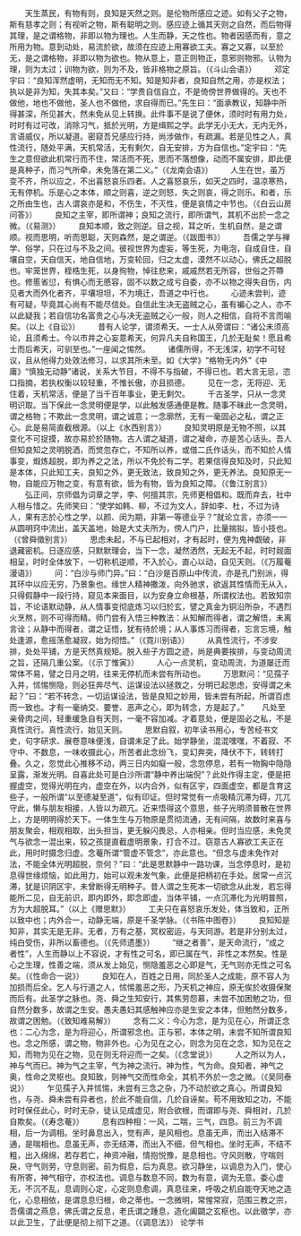 <!-- { "loadSidebar": true } -->
　　天生蒸民，有物有则，良知是天然之则。是伦物所感应之迹。如有父子之物，斯有慈孝之则；有视听之物，斯有聪明之则。感应迹上循其天则之自然，而后物得其理，是之谓格物，非即以物为理也。人生而静，天之性也。物者因感而有，意之所用为物。意到动处，易流於欲，故须在应迹上用寡欲工夫。寡之又寡，以至於无，是之谓格物，非即以物为欲也。物从意上，意正则物正，意邪则物邪。认物为理，则为太过；训物为欲，则为不及，皆非格物之原旨。（《斗山会语》）
　　邓定宇曰：“良知浑然虚明，无知而无不知。知是知非者，良知自然之用，亦是权法；执以是非为知，失其本矣。”又曰：“学贵自信自立，不是倚傍世界做得的。天也不做他，地也不做他，圣人也不做他，求自得而已。”先生曰：“面承教议，知静中所得甚深，所见甚大，然未免从见上转换。此件事不是说了便休，须时时有用力处，时时有过可改，消除习气，抵於光明，方是缉熙之学。此学无小无大，无内无外，言语威仪，所以凝道。密窥吾兄感应行持，尚涉做作，有疏漏。若是见性之人，真性流行，随处平满，天机常活，无有剩欠，自无安排，方为自信也。”定宇曰：“先生之意但欲此机常行而不住，常活而不死，思而不落想像，动而不属安排，即此便是真种子，而习气所牵，未免落在第二义。”（《龙南会语》）
　　人生在世，虽万变不齐，所以应之，不出喜怒哀乐四者。人之喜怒哀乐，如天之四时，温凉寒热，无有停机。乐是心之本体，顺之则喜，逆之则怒，失之则哀，得之则乐。和者，乐之所由生也，古人谓哀亦是和，不伤生，不灭性，便是哀情之中节也。（《白云山房问答》）
　　良知之主宰，即所谓神；良知之流行，即所谓气，其机不出於一念之微。（《易测》）
　　良知本顺，致之则逆。目之视，耳之听，生机自然，是之谓顺。视而思明，听而思聪，天则森然，是之谓逆。（《跋图书》）
　　吾儒之学与禅学、俗学，只在过与不及之间。彼视世界为虚妄，等生死，为电泡，自成自住，自壤自空，天自信天，地自信地，万变轮回，归之太虚，漠然不以动心，佛氏之超脱也。牢笼世界，桎梏生死，以身徇物，悼往悲来，戚戚然若无所容，世俗之芥蔕也。修慝省愆，有惧心而无慼容，固不以数之成亏自委，亦不以物之得失自伤，内见者大而外化者齐，平壤坦坦，不为境迁，吾道之中行也。
　　心迹未尝判，迹有可疑，毕竟其心尚有不能尽信处。自信此生决无盗贼之心，虽有褊心之人，亦不以此疑我；若自信功名富贵之心与决无盗贼之心一般，则人之相信，自将不言而喻矣。（以上《自讼》）
　　昔有人论学，谓须希天。一士人从旁谓曰：“诸公未须高论，且须希士。今以市井之心妄意希天，何异凡夫自称国王，几於无耻矣！愿且希士而后希天，可驯至也。”一座闻之惕然。
　　诸儒所得，不无浅深，初学不可轻议，且从他得力处效法修习，以求其所未至。如《大学》“格物无内外”《中庸》“慎独无动静”诸说，关系大节目，不得不与指破，不得已也。若大言无忌，恣口指摘，若执权衡以较轻重，不惟长傲，亦且损德。
　　见在一念，无将迎、无住着，天机常活，便是了当千百年事业，更无剩欠。
　　千古圣学，只从一念灵明识取。当下保此一念灵明便是学，以此触发感通便是教。随事不昧此一念灵明，谓之格物；不欺此一念灵明，谓之诚意；一念廓然，无有一毫固必之私，谓之正心。此是易简直截根源。（以上《水西别言》）
　　良知灵明原是无物不照，以其变化不可捉摸，故亦易於於随物。古人谓之凝道，谓之凝命，亦是苦心话头。吾人但知良知之灵明脱洒，而焂忽存亡，不知所以养，或借二氏作话头，而不知於人情事变，煆炼超脱，即为养之之法，所以不免於有二学。若果信得良知及时，只此知是本体，只此知工夫，良知之外，更无致法，致良知之外，更无养法。良知原无一物，自能应万物之变，有意有欲，皆为有物，皆为良知之障。（《鲁江别言》）
　　弘正间，京师倡为词章之学，李、何擅其宗，先师更相倡和。既而弃去，社中人相与惜之。先师笑曰：“使学如韩、柳，不过为文人，辞如李、杜，不过为诗人，果有志於心性之学，以颜、闵为期，非第一等德业乎？”就论立言，亦须一一从圆明窍中流出，盖天盖地，始是大丈夫所为，傍人门户，比量揣拟，皆小技也。（《曾舜徵别言》）
　　思虑未起，不与已起相对，才有起时，便为鬼神觑破，非退藏密机。日逐应感，只默默理会，当下一念，凝然洒然，无起无不起，时时觌面相呈，时时全体放下，一切称机逆顺，不入於心，直心以动，自见天则。（《万履菴漫语》）
　　问：“白沙与师门异。”曰：“白沙是百原山中传流，亦是孔门别派，得其环中以应无穷，乃景象也。缘世人精神撒泼，向外驰求，欲返其性情而无从入，只得假静中一段行持，窥见本来面目，以为安身立命根基，所谓权法也。若致知宗旨，不论语默动静，从人情事变彻底炼习以归於玄，譬之真金为铜沿所杂，不遇烈火烹熬，则不可得而精。师门尝有入悟三种教法：从知解而得者，谓之解悟，未离言诠；从静中而得者，谓之证悟，犹有待於境；从人事炼习而得者，忘言忘境，触处逢源，愈摇荡愈凝寂，始为彻悟。”（《霓川别语》）
　　从真性流行，不涉安排，处处平铺，方是天然真规矩。脱入些子方圆之迹，尚是典要挨排，与变动周流之旨，还隔几重公案。（《示丁惟寅》）
　　人心一点灵机，变动周流，为道屡迁而常体不易，譬之日月之明，往来无停机而未尝有所动也。
　　万思默问：“见孺子入井，怵惕恻隐，则必狂奔尽气、运谋设法以拯救之，分明已起思虑，安得谓之未起？”曰：“若不转念，一切运谋设法，皆是良知之妙用，皆未尝有所起，所谓百虑而一致也。才有一毫纳交、要誉、恶声之心，即为转念，方是起了。”
　　凡处至亲骨肉之间，轻重缓急自有天则，一毫不容加减。才着意处，便是固必之私，不是真性流行。真性流行，始见天则。
　　思默自叙，初年读书用心，专苦经书文史，句字研求、展卷意味便浅，自谓未足了此。始学静坐，混混嘿嘿，不着寂、不守中、不数息，一味收摄此心，所苦者此念纷飞，变幻奔突，降伏不下，转转打叠。久之，忽觉此心推移不动，两三日内如癡一般，念忽停息，若有一物胸中隐隐呈露，渐发光明。自喜此处可是白沙所谓“静中养出端倪”？此处作得主定，便是把握虚空，觉得光明在内，虚空在外，以内合外，似有区宇，四面虚空，都是含育这些子，一般所谓“以至德凝至道”，似有印证。但时常觉有一点吸精沉滞为碍，兀兀守此，懒与朋友相接，人皆以为疏亢。近来悟得这个意思，些子光明须普散在世界上，方是明明得於天下。一体生生与万物原是贯彻流通，无有间隔，故数时来喜与朋友聚会，相观相取，出头担当，更无躲闪畏忌，人亦相亲。但时当应感，未免灵气与欲念一混出来，较之孩提直截虚明景象，打合不过。窃意古人寡欲工夫正在此，用时时摄念归虚。念菴所谓“管虚不管念”，亦此意也。“但念与虚未免作对法，不能全体光明超脱，奈何？”曰：“此是思默静中一路功课，当念停息时，是初息得世缘烦恼，如此用力，始可以观未发气象，此便是把柄初在手处。居常一点沉滞，犹是识阴区宇，未曾断得无明种子。昔人谓之生死本一切欲念从此发，若忘得能所二见，自无前识，即内即外，即念即虚，当体平铺，一点沉滞化为光明普照，方为大超脱耳。”（以上《赠思默》）
　　工夫只在喜怒哀乐发处，体当致和，正所以致中也；内外合一，动静无端，原是千圣学脉。（《书陈中图卷》）
　　良知知是知非，其实无是无非。无者，万有之基，冥权密运，与天同游。若是非分别太过，纯白受伤，非所以畜德也。（《先师遗墨》）
　　“继之者善”，是天命流行，“成之者性”，人生而静以上不容说，才有性之可名，即已属在气，非性之本然矣。性是心之生理，性善之端，须从发上始见，恻隐羞恶之心即是气，无气则亦无性之可名矣。（《性命合一说》）
　　良知在人，百姓之日用，同於圣人之成能，原不容人为加损而后全。乞人与行道之人，怵惕羞恶之形，乃天机之神应，原无俟於收摄保聚而后有。此圣学之脉也。尧、舜之生知安行，其焦劳怨慕，未尝不加困勉之功，但自然分数多，故谓之生安。愚夫愚妇其感触神应亦是生安之本体，但勉然分数多，故谓之困勉。（《致知难易解》）
　　念有二义：今心为念，是为见在心，所谓正念也：二心为念，是为将迎心，所谓邪念也。正与邪，本体之明，未尝不知所谓良知也。念之所感，谓之物，物非外也。心为见在之心，则念为见在之念，知为见在之知，而物为见在之物，见在则无将迎而一之矣。（《念堂说》）
　　人之所以为人，神与气而已。神为气之主宰，气为神之流行。神为性，气为命。良知者，神气之奥，性命之灵枢也。良知致，则神气交而性命全，其机不外於一念之微。（《吴同泰说》）
　　乍见孺子入井怵惕，未尝有三念之杂，乃不动於欲之真心。所谓良知也，与尧、舜未尝有异者也，於此不能自信，几於自诬矣。苟不用致知之功，不能时时保任此心，时时无杂，徒认见成虚见，附合欲根，而谓即与尧、舜相对，几於自欺矣。（《寿念菴》）
　　息有四种相：一风，二喘，三气，四息。前三为不调相，后一为调相。坐时鼻息出入，觉有声，是风相也。息虽无声，而出入结滞不通，是喘相也。息虽无声，亦无结滞，而出入不细，但气相也。坐时无声，不结不粗，出入绵绵，若存若亡，神资冲融，情抱悦豫，是息相也。守风则散，守喘则戾，守气则劳，守息则密。前为假息，后为真息。欲习静坐，以调息为入门，使心有所寄，神气相守，亦权法也。调息与数息不同，数为有意，调为无意。委心虚无，不沉不乱，息调则心定，心定则息愈调，真息往来，呼吸之机自能夺天地之造化，心息相依，是谓息息归根，命之蒂也。一念微明，常惺常寂，范围三教之宗，吾儒谓之燕息，佛氏谓之反息，老氏谓之踵息，造化阖闢之玄枢也。以此徵学，亦以此卫生，了此便是彻上彻下之道。（《调息法》）
论学书

